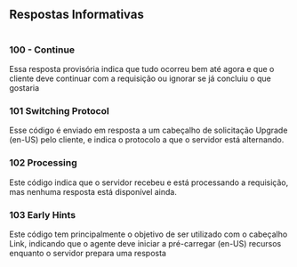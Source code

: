 ## Respostas Informativas
```js

```

### 100 - Continue

Essa resposta provisória indica que tudo ocorreu bem até agora e que o cliente deve continuar com a requisição ou ignorar se já concluiu o que gostaria

### 101 Switching Protocol

Esse código é enviado em resposta a um cabeçalho de solicitação Upgrade (en-US) pelo cliente, e indica o protocolo a que o servidor está alternando.

### 102 Processing

Este código indica que o servidor recebeu e está processando a requisição, mas nenhuma resposta está disponível ainda.

### 103 Early Hints

Este código tem principalmente o objetivo de ser utilizado com o cabeçalho Link, indicando que o agente deve iniciar a pré-carregar (en-US) recursos enquanto o servidor prepara uma resposta
